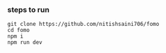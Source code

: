 ### steps to run

```
git clone https://github.com/nitishsaini706/fomo
cd fomo
npm i
npm run dev

```
